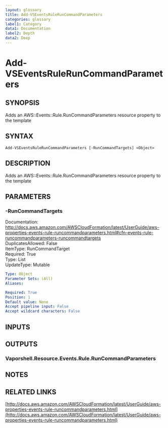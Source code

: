 ```yaml
---
layout: glossary
title: Add-VSEventsRuleRunCommandParameters
categories: glossary
label1: Category
data1: Documentation
label2: Depth
data2: Deep
---
```


# Add-VSEventsRuleRunCommandParameters

## SYNOPSIS
Adds an AWS::Events::Rule.RunCommandParameters resource property to the template

## SYNTAX

```
Add-VSEventsRuleRunCommandParameters [-RunCommandTargets] <Object>
```

## DESCRIPTION
Adds an AWS::Events::Rule.RunCommandParameters resource property to the template

## PARAMETERS

### -RunCommandTargets
Documentation: http://docs.aws.amazon.com/AWSCloudFormation/latest/UserGuide/aws-properties-events-rule-runcommandparameters.html#cfn-events-rule-runcommandparameters-runcommandtargets    
DuplicatesAllowed: False    
ItemType: RunCommandTarget    
Required: True    
Type: List    
UpdateType: Mutable

```yaml
Type: Object
Parameter Sets: (All)
Aliases: 

Required: True
Position: 1
Default value: None
Accept pipeline input: False
Accept wildcard characters: False
```

## INPUTS

## OUTPUTS

### Vaporshell.Resource.Events.Rule.RunCommandParameters

## NOTES

## RELATED LINKS

[http://docs.aws.amazon.com/AWSCloudFormation/latest/UserGuide/aws-properties-events-rule-runcommandparameters.html](http://docs.aws.amazon.com/AWSCloudFormation/latest/UserGuide/aws-properties-events-rule-runcommandparameters.html)

